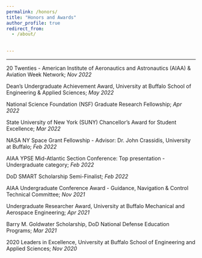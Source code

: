 ```yaml
---
permalink: /honors/
title: "Honors and Awards"
author_profile: true
redirect_from: 
  - /about/
 
 
---
```


---

20 Twenties - American Institute of Aeronautics and Astronautics (AIAA) & Aviation Week Network; *Nov 2022*

Dean’s Undergraduate Achievement Award, University at Buffalo School of Engineering & Applied Sciences; *May 2022*

National Science Foundation (NSF) Graduate Research Fellowship; *Apr 2022*

State University of New York (SUNY) Chancellor’s Award for Student Excellence; *Mar 2022*

NASA NY Space Grant Fellowship - Advisor: Dr. John Crassidis, University at Buffalo; *Feb 2022*

AIAA YPSE Mid-Atlantic Section Conference: Top presentation - Undergraduate category; *Feb 2022*

DoD SMART Scholarship Semi-Finalist; *Feb 2022*

AIAA Undergraduate Conference Award - Guidance, Navigation & Control Technical Committee; *Nov 2021*

Undergraduate Researcher Award, University at Buffalo Mechanical and Aerospace Engineering; *Apr 2021*

Barry M. Goldwater Scholarship, DoD National Defense Education Programs; *Mar 2021*

2020 Leaders in Excellence, University at Buffalo School of Engineering and Applied Sciences; *Nov 2020*
